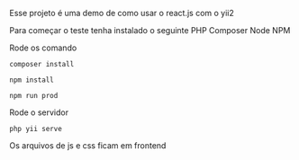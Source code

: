 Esse projeto é uma demo de como usar o react.js com o yii2

Para começar o teste tenha instalado o seguinte
PHP
Composer
Node
NPM

Rode os comando 

~~~
composer install
~~~

~~~
npm install
~~~

~~~
npm run prod
~~~

Rode o servidor

~~~
php yii serve
~~~

Os arquivos de js e css ficam em frontend

